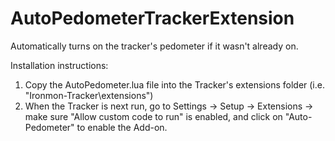 # AutoPedometerTrackerExtension
Automatically turns on the tracker's pedometer if it wasn't already on.

Installation instructions:
1) Copy the AutoPedometer.lua file into the Tracker's extensions folder (i.e. "Ironmon-Tracker\extensions")
2) When the Tracker is next run, go to Settings -> Setup -> Extensions -> make sure "Allow custom code to run" is enabled, and click on "Auto-Pedometer" to enable the  Add-on.
